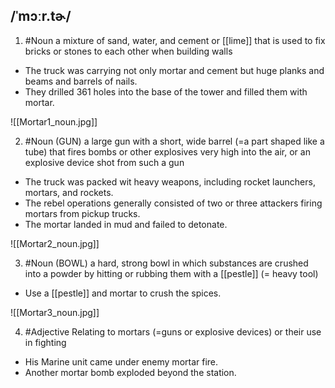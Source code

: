 ## /ˈmɔːr.tɚ/
1. #Noun 
a mixture of sand, water, and cement or [[lime]] that is used to fix bricks or stones to each other when building walls 

- The truck was carrying not only mortar and cement but huge planks and beams and barrels of nails.
- They drilled 361 holes into the base of the tower and filled them with mortar.

![[Mortar1_noun.jpg]]


2. #Noun 
(GUN)
a large gun with a short, wide barrel (=a part shaped like a tube) that fires bombs or other explosives very high into the air, or an explosive device shot from such a gun

- The truck was packed wit heavy weapons, including rocket launchers, mortars, and rockets.
- The rebel operations generally consisted of two or three attackers firing mortars from pickup trucks.
- The mortar landed in mud and failed to detonate.

![[Mortar2_noun.jpg]]

3. #Noun 
(BOWL)
a hard, strong bowl in which substances are crushed into a powder by hitting or rubbing them with a [[pestle]] (= heavy tool)

- Use a [[pestle]] and mortar to crush the spices.

![[Mortar3_noun.jpg]]

4. #Adjective 
Relating to mortars (=guns or explosive devices) or their use in fighting

- His Marine unit came under enemy mortar fire.
- Another mortar bomb exploded beyond the station.